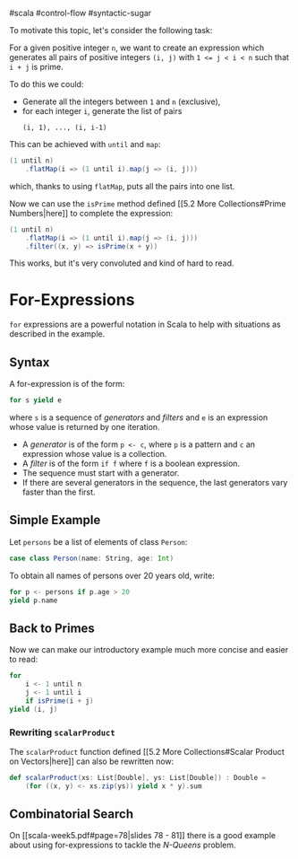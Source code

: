 #scala #control-flow #syntactic-sugar 

To motivate this topic, let's consider the following task:

For a given positive integer `n`, we want to create an expression which generates all pairs of positive integers `(i, j)` with `1 <= j < i < n` such that `i + j` is prime.

To do this we could:
- Generate all the integers between `1` and `n` (exclusive),
- for each integer `i`, generate the list of pairs 
  ```
  (i, 1), ..., (i, i-1)
  ```

This can be achieved with `until` and `map`:
```Scala
(1 until n)
	.flatMap(i => (1 until i).map(j => (i, j)))
```
which, thanks to using `flatMap`, puts all the pairs into one list.

Now we can use the `isPrime` method defined [[5.2 More Collections#Prime Numbers|here]] to complete the expression:
```Scala
(1 until n)
	.flatMap(i => (1 until i).map(j => (i, j)))
	.filter((x, y) => isPrime(x + y))
```

This works, but it's very convoluted and kind of hard to read.

# For-Expressions
`for` expressions are a powerful notation in Scala to help with situations as described in the example.

## Syntax
A for-expression is of the form:
```Scala
for s yield e
```
where `s` is a sequence of *generators* and *filters* and `e` is an expression whose value is returned by one iteration.

- A *generator* is of the form `p <- c`, where `p` is a pattern and `c` an expression whose value is a collection.
- A *filter* is of the form `if f` where `f` is a boolean expression.
- The sequence must start with a generator.
- If there are several generators in the sequence, the last generators vary faster than the first.

## Simple Example
Let `persons` be a list of elements of class `Person`:
```Scala
case class Person(name: String, age: Int)
```

To obtain all names of persons over 20 years old, write:
```Scala
for p <- persons if p.age > 20
yield p.name
```

## Back to Primes
Now we can make our introductory example much more concise and easier to read:
```Scala
for 
	i <- 1 until n
	j <- 1 until i
	if isPrime(i + j)
yield (i, j)
```

### Rewriting `scalarProduct`
The `scalarProduct` function defined [[5.2 More Collections#Scalar Product on Vectors|here]] can also be rewritten now:
```Scala
def scalarProduct(xs: List[Double], ys: List[Double]) : Double =
	(for ((x, y) <- xs.zip(ys)) yield x * y).sum
```

## Combinatorial Search 
On [[scala-week5.pdf#page=78|slides 78 - 81]] there is a good example about using for-expressions to tackle the *N-Queens* problem.